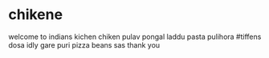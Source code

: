 # chikene
welcome to indians kichen
chiken 
pulav
pongal
laddu
pasta
pulihora
       #tiffens
  dosa
  idly
  gare
  puri
pizza
beans
sas
thank you
